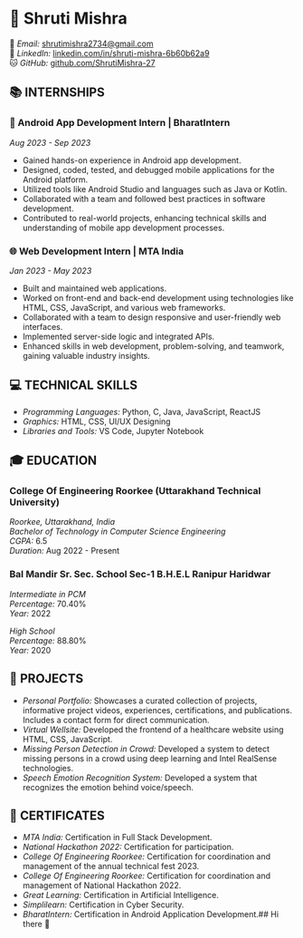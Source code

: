 # 🌟 Shruti Mishra

  
📧 *Email:* [shrutimishra2734@gmail.com](mailto:shrutimishra2734@gmail.com)  
💼 *LinkedIn:* [linkedin.com/in/shruti-mishra-6b60b62a9](https://linkedin.com/in/shruti-mishra-6b60b62a9)  
🐱 *GitHub:* [github.com/ShrutiMishra-27](https://github.com/ShrutiMishra-27)

## 📚 INTERNSHIPS

### 📱 Android App Development Intern | BharatIntern
*Aug 2023 - Sep 2023*

- Gained hands-on experience in Android app development.
- Designed, coded, tested, and debugged mobile applications for the Android platform.
- Utilized tools like Android Studio and languages such as Java or Kotlin.
- Collaborated with a team and followed best practices in software development.
- Contributed to real-world projects, enhancing technical skills and understanding of mobile app development processes.

### 🌐 Web Development Intern | MTA India
*Jan 2023 - May 2023*

- Built and maintained web applications.
- Worked on front-end and back-end development using technologies like HTML, CSS, JavaScript, and various web frameworks.
- Collaborated with a team to design responsive and user-friendly web interfaces.
- Implemented server-side logic and integrated APIs.
- Enhanced skills in web development, problem-solving, and teamwork, gaining valuable industry insights.

## 💻 TECHNICAL SKILLS

- *Programming Languages:* Python, C, Java, JavaScript, ReactJS
- *Graphics:* HTML, CSS, UI/UX Designing
- *Libraries and Tools:* VS Code, Jupyter Notebook

## 🎓 EDUCATION

### College Of Engineering Roorkee (Uttarakhand Technical University)
*Roorkee, Uttarakhand, India*  
*Bachelor of Technology in Computer Science Engineering*  
*CGPA:* 6.5  
*Duration:* Aug 2022 - Present

### Bal Mandir Sr. Sec. School Sec-1 B.H.E.L Ranipur Haridwar

*Intermediate in PCM*  
*Percentage:* 70.40%  
*Year:* 2022

*High School*  
*Percentage:* 88.80%  
*Year:* 2020

## 📂 PROJECTS

- *Personal Portfolio:* Showcases a curated collection of projects, informative project videos, experiences, certifications, and publications. Includes a contact form for direct communication.
- *Virtual Wellsite:* Developed the frontend of a healthcare website using HTML, CSS, JavaScript.
- *Missing Person Detection in Crowd:* Developed a system to detect missing persons in a crowd using deep learning and Intel RealSense technologies.
- *Speech Emotion Recognition System:* Developed a system that recognizes the emotion behind voice/speech.

## 📜 CERTIFICATES

- *MTA India:* Certification in Full Stack Development.
- *National Hackathon 2022:* Certification for participation.
- *College Of Engineering Roorkee:* Certification for coordination and management of the annual technical fest 2023.
- *College Of Engineering Roorkee:* Certification for coordination and management of National Hackathon 2022.
- *Great Learning:* Certification in Artificial Intelligence.
- *Simplilearn:* Certification in Cyber Security.
- *BharatIntern:* Certification in Android Application Development.## Hi there 👋

<!--
**ShrutiMishra-27/ShrutiMishra-27** is a ✨ _special_ ✨ repository because its `README.md` (this file) appears on your GitHub profile.

Here are some ideas to get you started:

- 🔭 I’m currently working on ...
- 🌱 I’m currently learning ...
- 👯 I’m looking to collaborate on ...
- 🤔 I’m looking for help with ...
- 💬 Ask me about ...
- 📫 How to reach me: ...
- 😄 Pronouns: ...
- ⚡ Fun fact: ...
-->
